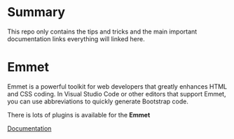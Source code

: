 # Summary
This repo only contains the tips and tricks and the main important documentation links everything will linked here.

# Emmet
Emmet is a powerful toolkit for web developers that greatly enhances HTML and CSS coding. In Visual Studio Code or other editors that support Emmet, you can use abbreviations to quickly generate Bootstrap code.

There is lots of plugins is available for the **Emmet**

[Documentation]()
